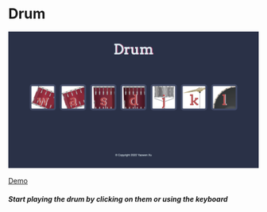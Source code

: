 # Drum

![demo](https://github.com/alexxuyaowen/drum/blob/main/images/demo.png)

[Demo](https://alexxuyaowen.github.io/drum/)

##### Start playing the drum by clicking on them or using the keyboard
